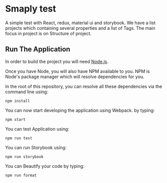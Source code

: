 # Smaply test

A simple test with React, redux, material ui and storybook. We have a list projects which containing several properties and a list of Tags. The main focus in project is on Structure of project.



## Run The Application

In order to build the project you will need [Node.js](https://nodejs.org/en/).

Once you have Node, you will also have NPM available to you. NPM is Node's
package manager which will resolve dependencies for you.

In the root of this repository, you can resolve all these dependencies via
the command line using:

    npm install
    
You can now start developing the application using Webpack. by typing:

    npm start

You can test Application using:

    npm run test

You can run Storybook using:

    npm run storybook
    
You can Beautify your code by typing:

    npm run format
